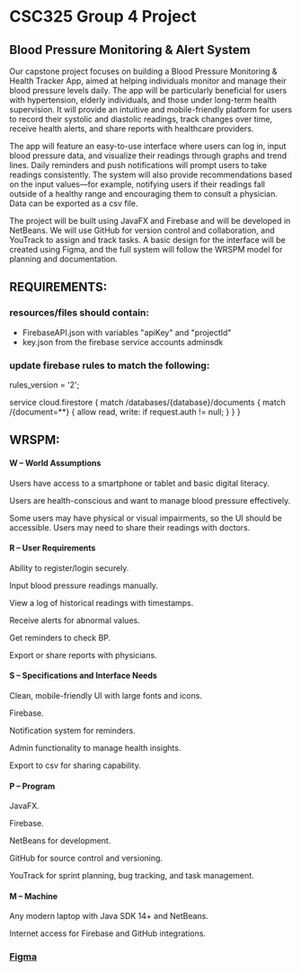 # CSC325 Group 4 Project
## Blood Pressure Monitoring & Alert System
Our capstone project focuses on building a Blood Pressure Monitoring & Health Tracker App, aimed at helping individuals monitor and manage their blood pressure levels daily. The app will be particularly beneficial for users with hypertension, elderly individuals, and those under long-term health supervision. It will provide an intuitive and mobile-friendly platform for users to record their systolic and diastolic readings, track changes over time, receive health alerts, and share reports with healthcare providers.

The app will feature an easy-to-use interface where users can log in, input blood pressure data, and visualize their readings through graphs and trend lines. Daily reminders and push notifications will prompt users to take readings consistently. The system will also provide recommendations based on the input values—for example, notifying users if their readings fall outside of a healthy range and encouraging them to consult a physician. Data can be exported as a csv file.

The project will be built using JavaFX and Firebase and will be developed in NetBeans. We will use GitHub for version control and collaboration, and YouTrack to assign and track tasks. A basic design for the interface will be created using Figma, and the full system will follow the WRSPM model for planning and documentation. 

## REQUIREMENTS:
### resources/files should contain:
- FirebaseAPI.json with variables "apiKey" and "projectId"
- key.json from the firebase service accounts adminsdk


### update firebase rules to match the following: 
rules_version = '2';

service cloud.firestore {
  match /databases/{database}/documents {
    match /{document=**} {
      allow read, write: if request.auth != null;
    }
  }
}
## WRSPM: 
#### W – World Assumptions
Users have access to a smartphone or tablet and basic digital literacy.

Users are health-conscious and want to manage blood pressure effectively. 

Some users may have physical or visual impairments, so the UI should be accessible. Users may need to share their readings with doctors. 

#### R – User Requirements 
Ability to register/login securely. 

Input blood pressure readings manually. 

View a log of historical readings with timestamps. 

Receive alerts for abnormal values. 

Get reminders to check BP. 

Export or share reports with physicians. 

#### S – Specifications and Interface Needs 
Clean, mobile-friendly UI with large fonts and icons. 

Firebase. 

Notification system for reminders. 

Admin functionality to manage health insights. 

Export to csv for sharing capability. 

#### P – Program
JavaFX. 

Firebase. 

NetBeans for development. 

GitHub for source control and versioning. 

YouTrack for sprint planning, bug tracking, and task management. 

#### M – Machine
Any modern laptop with Java SDK 14+ and NetBeans. 

Internet access for Firebase and GitHub integrations.


### [Figma](https://www.figma.com/files/team/1517314258344349520/project/403038466/Team-project?fuid=1517314590848677779)

